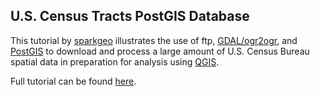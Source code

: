 ## U.S. Census Tracts PostGIS Database

This tutorial by [sparkgeo](http://www.sparkgeo.com/) illustrates the use of ftp, [GDAL/ogr2ogr](http://www.gdal.org/), and [PostGIS](http://postgis.net/) to download and process a large amount of U.S. Census Bureau spatial data in preparation for analysis using [QGIS](http://www.qgis.org/en/site/).

Full tutorial can be found [here](http://www.sparkgeo.com/blog/building-a-us-census-tracts-postgis-database/). 